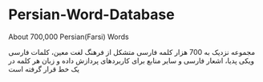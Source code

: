 # Persian-Word-Database
About 700,000 Persian(Farsi) Words

مجموعه نزدیک به 700 هزار کلمه فارسی متشکل از فرهنگ لغت معین، کلمات فارسی ویکی پدیا، اشعار فارسی و سایر منابع برای کاربردهای پردازش داده و زبان
هر کلمه در یک خط قرار گرفته است
